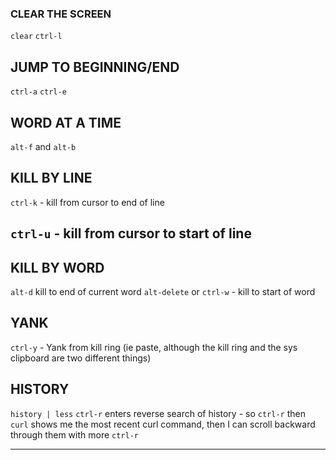 ### CLEAR THE SCREEN

`clear`
`ctrl-l`

## JUMP TO BEGINNING/END

`ctrl-a`
`ctrl-e`

## WORD AT A TIME

`alt-f` and `alt-b`

## KILL BY LINE

`ctrl-k` - kill from cursor to end of line

## `ctrl-u` - kill from cursor to start of line

## KILL BY WORD

`alt-d` kill to end of current word
`alt-delete` or `ctrl-w` - kill to start of word

## YANK

`ctrl-y` - Yank from kill ring (ie paste, although the kill ring and the sys clipboard are two different things)

## HISTORY

`history | less`
`ctrl-r` enters reverse search of history - so `ctrl-r` then `curl` shows me the most recent curl command, then I can scroll backward through them with more `ctrl-r`

---
